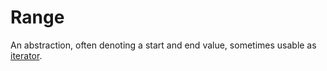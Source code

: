 # Range

An abstraction, often denoting a start and end value, sometimes usable as [iterator][concept-enumeration].

[concept-enumeration]: ../concepts/enumeration.md
